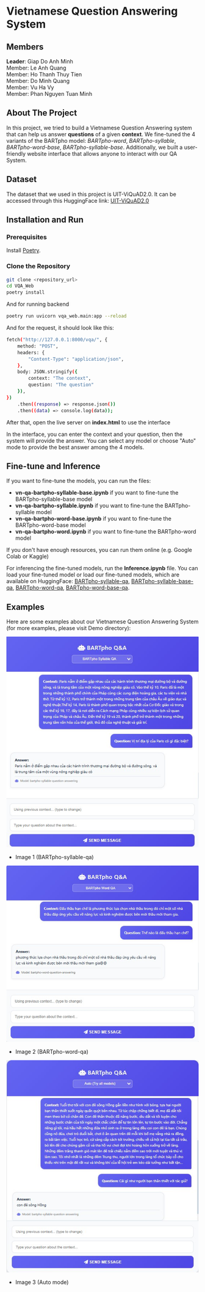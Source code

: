 # Vietnamese Question Answering System
## Members
**Leader**: Giap Do Anh Minh <br/>
Member: Le Anh Quang  <br/>
Member: Ho Thanh Thuy Tien <br/>
Member: Do Minh Quang  <br/>
Member: Vu Ha Vy <br/>
Member: Phan Nguyen Tuan Minh

## About The Project
In this project, we tried to build a Vietnamese Question Answering system that can help us answer **questions** of a given **context**. We fine-tuned the 4 variants of the BARTpho model: *BARTpho-word*, *BARTpho-syllable*, *BARTpho-word-base*, *BARTpho-syllable-base*. Additionally, we built a user-friendly website interface that allows anyone to interact with our QA System.

## Dataset
The dataset that we used in this project is UIT-ViQuAD2.0. It can be accessed through this HuggingFace link: [UIT-ViQuAD2.0](https://huggingface.co/datasets/taidng/UIT-ViQuAD2.0)

## Installation and Run
### Prerequisites

Install [Poetry](https://python-poetry.org/docs/#installation).

### Clone the Repository

```bash
git clone <repository_url>
cd VQA_Web
poetry install
```

And for running backend

```bash
poetry run uvicorn vqa_web.main:app --reload
```

And for the request, it should look like this:

```bash
fetch("http://127.0.0.1:8000/vqa/", {
    method: "POST",
    headers: {
        "Content-Type": "application/json",
    },
    body: JSON.stringify({
        context: "The context",
        question: "The question"
    }),
})
    .then((response) => response.json())
    .then((data) => console.log(data));
```
After that, open the live server on **index.html** to use the interface

In the interface, you can enter the context and your question, then the system will provide the answer. You can select any model or choose "Auto" mode to provide the best answer among the 4 models.

## Fine-tune and Inference
If you want to fine-tune the models, you can run the files:
* **vn-qa-bartpho-syllable-base.ipynb** if you want to fine-tune the BARTpho-syllable-base model
* **vn-qa-bartpho-syllable.ipynb** if you want to fine-tune the BARTpho-syllable model
* **vn-qa-bartpho-word-base.ipynb** if you want to fine-tune the BARTpho-word-base model
* **vn-qa-bartpho-word.ipynb** if you want to fine-tune the BARTpho-word model
  
If you don't have enough resources, you can run them online (e.g. Google Colab or Kaggle)

For inferencing the fine-tuned models, run the **Inference.ipynb** file. You can load your fine-tuned model or load our fine-tuned models, which are available on HuggingFace: [BARTpho-syllable-qa](https://huggingface.co/lizz4rd/bartpho-syllable-question-answering), [BARTpho-syllable-base-qa](https://huggingface.co/lizz4rd/bartpho-syllable-base-question-answering), [BARTpho-word-qa](https://huggingface.co/lizz4rd/bartpho-word-question-answering), [BARTpho-word-base-qa](https://huggingface.co/lizz4rd/bartpho-word-base-question-answering).

## Examples
Here are some examples about our Vietnamese Question Answering System (for more examples, please visit Demo directory):


![](https://github.com/giapminh146/Vietnamese-Question-Answering-System/blob/main/Demo/Demo_bartpho_syllable.jpg)

* Image 1 (BARTpho-syllable-qa)

![](https://github.com/giapminh146/Vietnamese-Question-Answering-System/blob/main/Demo/Demo_bartpho_word.jpg)

* Image 2 (BARTpho-word-qa)
  
![](https://github.com/giapminh146/Vietnamese-Question-Answering-System/blob/main/Demo/Demo_auto.jpg)


* Image 3 (Auto mode)
